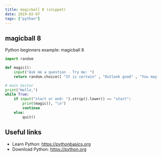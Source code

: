 ```yaml
---
title: magicball 8 (snippet)
date: 2019-02-07
tags: ["python"]
---
```


## magicball 8

Python beginners example: magicball 8

```python
import random

def magic():
    input("Ask me a question . Try me: ")
    return random.choice([ "It is certain" , "Outlook good" , "You may rely on it" , "Ask again later" , "Concentrate and ask again" , "Reply hazy, try again" , "My reply is no" , "My sources say no" ])

# main Sector
print("Hello,")
while True:
    if input("start or end: ").strip().lower() == "start":
        print(magic(), "\n")
        continue
    else:
        quit()


```

## Useful links

- Learn Python: https://pythonbasics.org
- Download Python: https://python.org
